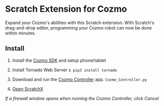 <script type="text/javascript">  
function Download_Cozmo_Controller()  
{  
     var url='https://raw.githubusercontent.com/madfrog54321/ScratchCozmoSDK/gh-pages/Cozmo_Controller.py';    
     window.open(url, 'Download');  
}  
</script>

# Scratch Extension for Cozmo

Expand your Cozmo's abilities with this Scratch extension. With Scratch's drag-and-drop editor, programming your Cozmo robot can now be done within minutes.

## Install

1. Install the [Cozmo SDK](http://cozmosdk.anki.com/docs/initial.html) and setup phone/tablet

2. Install Tornado Web Server `$ pip3 install tornado`

4. Download and run the <a href="Download_Cozmo_Controller();">Cozmo Controller</a> app. `Cozmo_Controller.py`

5. [Open ScratchX](http://scratchx.org/?url=https://madfrog54321.github.io/ScratchCozmoSDK/Cozmo_Extension.js)

 *If a firewall window opens when running the Cozmo Controller, click Cancel*
